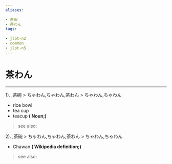 ```yaml
---
aliases:
    
- 茶碗
- 茶わん
tags:
    
- jlpt-n2
- common
- jlpt-n5
---
```


# 茶わん
---
1).
,茶碗 > ちゃわん,ちゃわん,茶わん > ちゃわん,ちゃわん

- rice bowl
- tea cup
- teacup
**( Noun;)**
> see also: 
            
2).
,茶碗 > ちゃわん,ちゃわん,茶わん > ちゃわん,ちゃわん

- Chawan
**( Wikipedia definition;)**
> see also: 
            